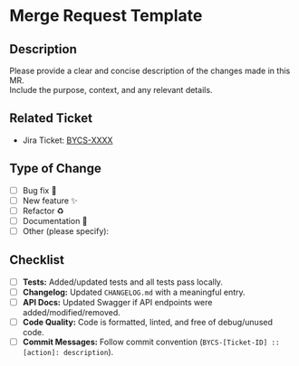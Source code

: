 # Merge Request Template

## Description
Please provide a clear and concise description of the changes made in this MR.  
Include the purpose, context, and any relevant details.

## Related Ticket
- Jira Ticket: [BYCS-XXXX](https://jira.example.com/browse/BYCS-XXXX)

## Type of Change
- [ ] Bug fix 🐞
- [ ] New feature ✨
- [ ] Refactor ♻️
- [ ] Documentation 📖
- [ ] Other (please specify):

## Checklist
- [ ] **Tests:** Added/updated tests and all tests pass locally.  
- [ ] **Changelog:** Updated `CHANGELOG.md` with a meaningful entry.  
- [ ] **API Docs:** Updated Swagger if API endpoints were added/modified/removed.  
- [ ] **Code Quality:** Code is formatted, linted, and free of debug/unused code.  
- [ ] **Commit Messages:** Follow commit convention (`BYCS-[Ticket-ID] :: [action]: description`).  
